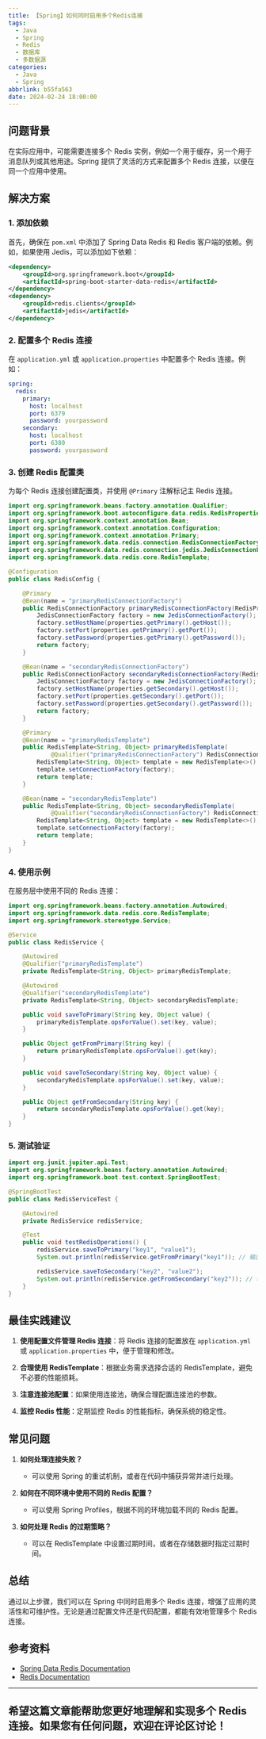 ```yaml
---
title: 【Spring】如何同时启用多个Redis连接
tags:
  - Java
  - Spring
  - Redis
  - 数据库
  - 多数据源
categories:
  - Java
  - Spring
abbrlink: b55fa563
date: 2024-02-24 18:00:00
---
```


## 问题背景

在实际应用中，可能需要连接多个 Redis 实例，例如一个用于缓存，另一个用于消息队列或其他用途。Spring 提供了灵活的方式来配置多个 Redis 连接，以便在同一个应用中使用。

## 解决方案

### 1. 添加依赖

首先，确保在 `pom.xml` 中添加了 Spring Data Redis 和 Redis 客户端的依赖。例如，如果使用 Jedis，可以添加如下依赖：

```xml
<dependency>
    <groupId>org.springframework.boot</groupId>
    <artifactId>spring-boot-starter-data-redis</artifactId>
</dependency>
<dependency>
    <groupId>redis.clients</groupId>
    <artifactId>jedis</artifactId>
</dependency>
```

### 2. 配置多个 Redis 连接

在 `application.yml` 或 `application.properties` 中配置多个 Redis 连接。例如：

```yaml
spring:
  redis:
    primary:
      host: localhost
      port: 6379
      password: yourpassword
    secondary:
      host: localhost
      port: 6380
      password: yourpassword
```

### 3. 创建 Redis 配置类

为每个 Redis 连接创建配置类，并使用 `@Primary` 注解标记主 Redis 连接。

```java
import org.springframework.beans.factory.annotation.Qualifier;
import org.springframework.boot.autoconfigure.data.redis.RedisProperties;
import org.springframework.context.annotation.Bean;
import org.springframework.context.annotation.Configuration;
import org.springframework.context.annotation.Primary;
import org.springframework.data.redis.connection.RedisConnectionFactory;
import org.springframework.data.redis.connection.jedis.JedisConnectionFactory;
import org.springframework.data.redis.core.RedisTemplate;

@Configuration
public class RedisConfig {

    @Primary
    @Bean(name = "primaryRedisConnectionFactory")
    public RedisConnectionFactory primaryRedisConnectionFactory(RedisProperties properties) {
        JedisConnectionFactory factory = new JedisConnectionFactory();
        factory.setHostName(properties.getPrimary().getHost());
        factory.setPort(properties.getPrimary().getPort());
        factory.setPassword(properties.getPrimary().getPassword());
        return factory;
    }

    @Bean(name = "secondaryRedisConnectionFactory")
    public RedisConnectionFactory secondaryRedisConnectionFactory(RedisProperties properties) {
        JedisConnectionFactory factory = new JedisConnectionFactory();
        factory.setHostName(properties.getSecondary().getHost());
        factory.setPort(properties.getSecondary().getPort());
        factory.setPassword(properties.getSecondary().getPassword());
        return factory;
    }

    @Primary
    @Bean(name = "primaryRedisTemplate")
    public RedisTemplate<String, Object> primaryRedisTemplate(
            @Qualifier("primaryRedisConnectionFactory") RedisConnectionFactory factory) {
        RedisTemplate<String, Object> template = new RedisTemplate<>();
        template.setConnectionFactory(factory);
        return template;
    }

    @Bean(name = "secondaryRedisTemplate")
    public RedisTemplate<String, Object> secondaryRedisTemplate(
            @Qualifier("secondaryRedisConnectionFactory") RedisConnectionFactory factory) {
        RedisTemplate<String, Object> template = new RedisTemplate<>();
        template.setConnectionFactory(factory);
        return template;
    }
}
```

### 4. 使用示例

在服务层中使用不同的 Redis 连接：

```java
import org.springframework.beans.factory.annotation.Autowired;
import org.springframework.data.redis.core.RedisTemplate;
import org.springframework.stereotype.Service;

@Service
public class RedisService {

    @Autowired
    @Qualifier("primaryRedisTemplate")
    private RedisTemplate<String, Object> primaryRedisTemplate;

    @Autowired
    @Qualifier("secondaryRedisTemplate")
    private RedisTemplate<String, Object> secondaryRedisTemplate;

    public void saveToPrimary(String key, Object value) {
        primaryRedisTemplate.opsForValue().set(key, value);
    }

    public Object getFromPrimary(String key) {
        return primaryRedisTemplate.opsForValue().get(key);
    }

    public void saveToSecondary(String key, Object value) {
        secondaryRedisTemplate.opsForValue().set(key, value);
    }

    public Object getFromSecondary(String key) {
        return secondaryRedisTemplate.opsForValue().get(key);
    }
}
```

### 5. 测试验证

```java
import org.junit.jupiter.api.Test;
import org.springframework.beans.factory.annotation.Autowired;
import org.springframework.boot.test.context.SpringBootTest;

@SpringBootTest
public class RedisServiceTest {

    @Autowired
    private RedisService redisService;

    @Test
    public void testRedisOperations() {
        redisService.saveToPrimary("key1", "value1");
        System.out.println(redisService.getFromPrimary("key1")); // 输出: value1

        redisService.saveToSecondary("key2", "value2");
        System.out.println(redisService.getFromSecondary("key2")); // 输出: value2
    }
}
```

## 最佳实践建议

1. **使用配置文件管理 Redis 连接**：将 Redis 连接的配置放在 `application.yml` 或 `application.properties` 中，便于管理和修改。

2. **合理使用 RedisTemplate**：根据业务需求选择合适的 RedisTemplate，避免不必要的性能损耗。

3. **注意连接池配置**：如果使用连接池，确保合理配置连接池的参数。

4. **监控 Redis 性能**：定期监控 Redis 的性能指标，确保系统的稳定性。

## 常见问题

1. **如何处理连接失败？**
   - 可以使用 Spring 的重试机制，或者在代码中捕获异常并进行处理。

2. **如何在不同环境中使用不同的 Redis 配置？**
   - 可以使用 Spring Profiles，根据不同的环境加载不同的 Redis 配置。

3. **如何处理 Redis 的过期策略？**
   - 可以在 RedisTemplate 中设置过期时间，或者在存储数据时指定过期时间。

## 总结

通过以上步骤，我们可以在 Spring 中同时启用多个 Redis 连接，增强了应用的灵活性和可维护性。无论是通过配置文件还是代码配置，都能有效地管理多个 Redis 连接。

## 参考资料

- [Spring Data Redis Documentation](https://docs.spring.io/spring-data/redis/docs/current/reference/html/)
- [Redis Documentation](https://redis.io/documentation)

---

希望这篇文章能帮助您更好地理解和实现多个 Redis 连接。如果您有任何问题，欢迎在评论区讨论！
--- 

